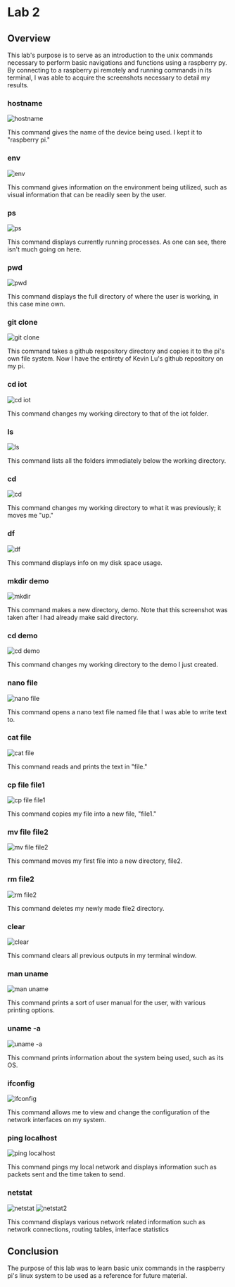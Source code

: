 # Lab 2
## Overview
This lab's purpose is to serve as an introduction to the unix commands necessary to perform basic navigations and functions using a raspberry py.
By connecting to a raspberry pi remotely and running commands in its terminal, I was able to acquire the screenshots necessary to detail my results.

### hostname
![hostname](https://github.com/VictorAfonso1208/CPE-322/blob/main/Labs/Lab2/Lab2Images/hostname.png)

This command gives the name of the device being used. I kept it to "raspberry pi."

### env
![env](https://github.com/VictorAfonso1208/CPE-322/blob/main/Labs/Lab2/Lab2Images/env.png)

This command gives information on the environment being utilized, such as visual information that can be readily seen by the user.

### ps
![ps](https://github.com/VictorAfonso1208/CPE-322/blob/main/Labs/Lab2/Lab2Images/ps.png)

This command displays currently running processes. As one can see, there isn't much going on here.

### pwd
![pwd](https://github.com/VictorAfonso1208/CPE-322/blob/main/Labs/Lab2/Lab2Images/pwd.png)

This command displays the full directory of where the user is working, in this case mine own.

### git clone
![git clone](https://github.com/VictorAfonso1208/CPE-322/blob/main/Labs/Lab2/Lab2Images/clone.png)

This command takes a github respository directory and copies it to the pi's own file system. Now I have the entirety of Kevin Lu's github repository on my pi.

### cd iot
![cd iot](https://github.com/VictorAfonso1208/CPE-322/blob/main/Labs/Lab2/Lab2Images/cd%20iot.png)

This command changes my working directory to that of the iot folder.

### ls
![ls](https://github.com/VictorAfonso1208/CPE-322/blob/main/Labs/Lab2/Lab2Images/ls.png)

This command lists all the folders immediately below the working directory.

### cd
![cd](https://github.com/VictorAfonso1208/CPE-322/blob/main/Labs/Lab2/Lab2Images/cd.png)

This command changes my working directory to what it was previously; it moves me "up."

### df
![df](https://github.com/VictorAfonso1208/CPE-322/blob/main/Labs/Lab2/Lab2Images/df.png)

This command displays info on my disk space usage.

### mkdir demo
![mkdir](https://github.com/VictorAfonso1208/CPE-322/blob/main/Labs/Lab2/Lab2Images/cd.png)

This command makes a new directory, demo. Note that this screenshot was taken after I had already make said directory.

### cd demo
![cd demo](https://github.com/VictorAfonso1208/CPE-322/blob/main/Labs/Lab2/Lab2Images/cd%20demo.png)

This command changes my working directory to the demo I just created.

### nano file
![nano file](https://github.com/VictorAfonso1208/CPE-322/blob/main/Labs/Lab2/Lab2Images/nano%20file.png)

This command opens a nano text file named file that I was able to write text to.

### cat file
![cat file](https://github.com/VictorAfonso1208/CPE-322/blob/main/Labs/Lab2/Lab2Images/cat%20file.png)

This command reads and prints the text in "file."

### cp file file1
![cp file file1](https://github.com/VictorAfonso1208/CPE-322/blob/main/Labs/Lab2/Lab2Images/cp%20file.png)

This command copies my file into a new file, "file1."

### mv file file2
![mv file file2](https://github.com/VictorAfonso1208/CPE-322/blob/main/Labs/Lab2/Lab2Images/mv%20file.png)

This command moves my first file into a new directory, file2.

### rm file2
![rm file2](https://github.com/VictorAfonso1208/CPE-322/blob/main/Labs/Lab2/Lab2Images/rm%20file.png)

This command deletes my newly made file2 directory.

### clear
![clear](https://github.com/VictorAfonso1208/CPE-322/blob/main/Labs/Lab2/Lab2Images/clear.png)

This command clears all previous outputs in my terminal window.

### man uname
![man uname](https://github.com/VictorAfonso1208/CPE-322/blob/main/Labs/Lab2/Lab2Images/man%20uname.png)

This command prints a sort of user manual for the user, with various printing options.

### uname -a
![uname -a](https://github.com/VictorAfonso1208/CPE-322/blob/main/Labs/Lab2/Lab2Images/uname%20-a.png)

This command prints information about the system being used, such as its OS.

### ifconfig
![ifconfig](https://github.com/VictorAfonso1208/CPE-322/blob/main/Labs/Lab2/Lab2Images/ifconfig.png)

This command allows me to view and change the configuration of the network interfaces on my system.

### ping localhost
![ping localhost](https://github.com/VictorAfonso1208/CPE-322/blob/main/Labs/Lab2/Lab2Images/ping%20localhost.png)

This command pings my local network and displays information such as packets sent and the time taken to send.

### netstat
![netstat](https://github.com/VictorAfonso1208/CPE-322/blob/main/Labs/Lab2/Lab2Images/netstat1.png)
![netstat2](https://github.com/VictorAfonso1208/CPE-322/blob/main/Labs/Lab2/Lab2Images/netstat2.png)

This command displays various network related information such as network connections, routing tables, interface statistics

## Conclusion
The purpose of this lab was to learn basic unix commands in the raspberry pi's linux system to be used as a reference for future material.
